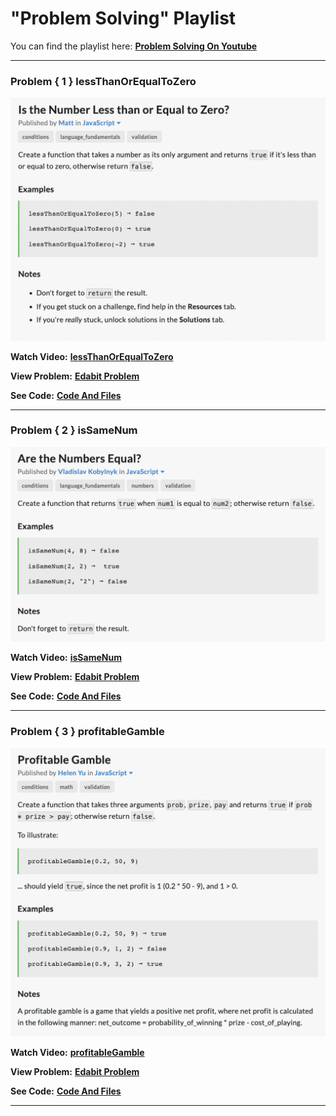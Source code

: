 # "Problem Solving" Playlist
You can find the playlist here: [**Problem Solving On Youtube**](https://www.youtube.com/playlist?list=PLeuw6vBQSVcl4vdxZ-m1yqHzwexpU_JMd)

---
### Problem { 1 } lessThanOrEqualToZero

![The picture of the problem { 1 }](/images/Problem_001.png)

**Watch Video:** [**lessThanOrEqualToZero**](https://www.youtube.com/watch?v=oG54miL9JFw)

**View Problem:** [**Edabit Problem**](https://edabit.com/challenge/PTiLYyb4A69KZtBCg)

**See Code:** [**Code And Files**](https://github.com/webket/problem-solving/tree/main/Problem_001_lessThanOrEqualToZero)

---
### Problem { 2 } isSameNum

![The picture of the problem { 2 }](/images/Problem_002.png)

**Watch Video:** [**isSameNum**](https://www.youtube.com/watch?v=xIxru35whQI)

**View Problem:** [**Edabit Problem**](https://edabit.com/challenge/QSnaSH5S3oxZkwcNc)

**See Code:** [**Code And Files**](https://github.com/webket/problem-solving/tree/main/Problem_002_isSameNum)

---
### Problem { 3 } profitableGamble

![The picture of the problem { 3 }](/images/Problem_003.png)

**Watch Video:** [**profitableGamble**](https://www.youtube.com/watch?v=_hFKsou5Vvs)

**View Problem:** [**Edabit Problem**](https://edabit.com/challenge/ghbHrRnRiDz9fvQNF)

**See Code:** [**Code And Files**](https://github.com/webket/problem-solving/tree/main/Problem_003_profitableGamble)

---